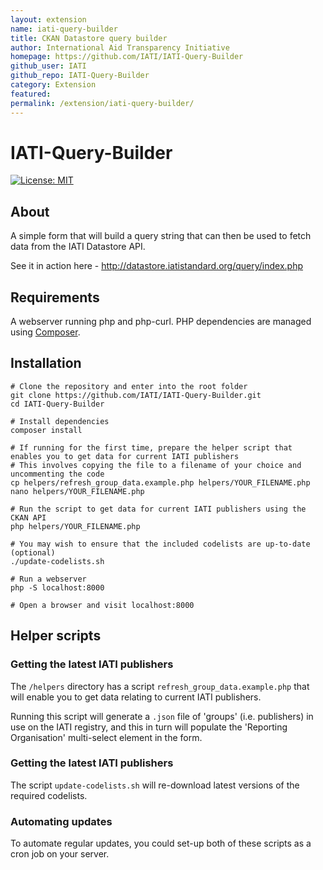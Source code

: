 ```yaml
---
layout: extension
name: iati-query-builder
title: CKAN Datastore query builder
author: International Aid Transparency Initiative
homepage: https://github.com/IATI/IATI-Query-Builder
github_user: IATI
github_repo: IATI-Query-Builder
category: Extension
featured: 
permalink: /extension/iati-query-builder/
---
```



IATI-Query-Builder
==================

[![License:
MIT](https://img.shields.io/badge/license-GPLv3-blue.svg)](https://github.com/IATI/IATI-Query-Builder#licence)

About
-----

A simple form that will build a query string that can then be used to
fetch data from the IATI Datastore API.

See it in action here -
<a href="http://datastore.iatistandard.org/query/index.php" class="uri">http://datastore.iatistandard.org/query/index.php</a>

Requirements
------------

A webserver running php and php-curl. PHP dependencies are managed using
[Composer](http://culttt.com/2013/01/07/what-is-php-composer/).

Installation
------------

    # Clone the repository and enter into the root folder
    git clone https://github.com/IATI/IATI-Query-Builder.git
    cd IATI-Query-Builder

    # Install dependencies
    composer install

    # If running for the first time, prepare the helper script that enables you to get data for current IATI publishers
    # This involves copying the file to a filename of your choice and uncommenting the code
    cp helpers/refresh_group_data.example.php helpers/YOUR_FILENAME.php
    nano helpers/YOUR_FILENAME.php

    # Run the script to get data for current IATI publishers using the CKAN API
    php helpers/YOUR_FILENAME.php

    # You may wish to ensure that the included codelists are up-to-date (optional)
    ./update-codelists.sh

    # Run a webserver
    php -S localhost:8000

    # Open a browser and visit localhost:8000

Helper scripts
--------------

### Getting the latest IATI publishers

The `/helpers` directory has a script `refresh_group_data.example.php`
that will enable you to get data relating to current IATI publishers.

Running this script will generate a `.json` file of 'groups' (i.e.
publishers) in use on the IATI registry, and this in turn will populate
the 'Reporting Organisation' multi-select element in the form.

### Getting the latest IATI publishers

The script `update-codelists.sh` will re-download latest versions of the
required codelists.

### Automating updates

To automate regular updates, you could set-up both of these scripts as a
cron job on your server.


